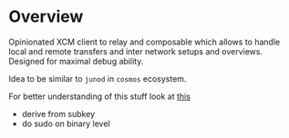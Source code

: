# Overview

Opinionated XCM client to relay and composable which allows to handle local and remote transfers and inter network setups and overviews. Designed for maximal debug ability.

Idea to be similar to `junod` in `cosmos` ecosystem.

For better understanding of this stuff look at [this](./awesome-xcmp.md)

- derive from subkey
- do sudo on binary level
